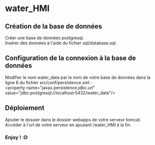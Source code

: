 # water_HMI

## Création de la base de données

Créer une base de données postgresql. <br/>
Insérer des données à l'aide du fichier sql/database.sql.

## Configuration de la connexion à la base de données

Modifier le nom water_data par le nom de votre base de données dans la ligne 8 du fichier src/conf/persistence.xml :<br/>
\<property name="javax.persistence.jdbc.url" value="jdbc:postgresql://localhost:5432/water_data"/>

## Déploiement

Ajouter le dossier dans le dossier webapps de votre serveur tomcat.<br/>
Accéder à l'url de votre serveur en ajoutant /water_HMI à la fin.

### Enjoy ! :D
